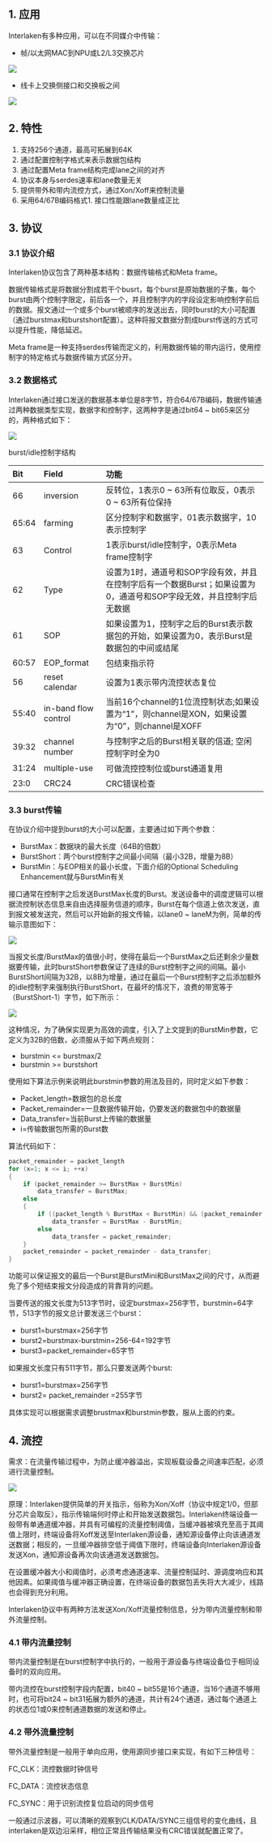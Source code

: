 ## 1. 应用

Interlaken有多种应用，可以在不同媒介中传输：

- 帧/以太网MAC到NPU或L2/L3交换芯片

![](../10281212/images/interlaken应用1.png)

- 线卡上交换侧接口和交换板之间

![](../10281212/images/interlaken应用2.png)

## 2. 特性

1. 支持256个通道，最高可拓展到64K
2. 通过配置控制字格式来表示数据包结构
3. 通过配置Meta frame结构完成lane之间的对齐
4. 协议本身与serdes速率和lane数量无关
5. 提供带外和带内流控方式，通过Xon/Xoff来控制流量
6. 采用64/67B编码格式1. 接口性能跟lane数量成正比

## 3. 协议

### 3.1 协议介绍

Interlaken协议包含了两种基本结构：数据传输格式和Meta frame。

数据传输格式是将数据分割成若干个busrt，每个burst是原始数据的子集，每个burst由两个控制字限定，前后各一个，并且控制字内的字段设定影响控制字前后的数据。报文通过一个或多个burst被顺序的发送出去，同时burst的大小可配置（通过burstmax和burstshort配置）。这种将报文数据分割成burst传送的方式可以提升性能，降低延迟。

Meta frame是一种支持serdes传输而定义的，利用数据传输的带内运行，使用控制字的特定格式与数据传输方式区分开。

### 3.2 数据格式

Interlaken通过接口发送的数据基本单位是8字节，符合64/67B编码，数据传输通过两种数据类型实现，数据字和控制字，这两种字是通过bit64 ~ bit65来区分的，两种格式如下：

![](../10281212/images/interlaken格式.svg)

burst/idle控制字结构

|Bit|Field|功能|
|:----|:----|:----|
|66|inversion|反转位，1表示0 ~ 63所有位取反，0表示0 ~ 63所有位保持|
|65:64|farming|区分控制字和数据字，01表示数据字，10表示控制字|
|63|Control|1表示burst/idle控制字，0表示Meta frame控制字|
|62|Type|设置为1时，通道号和SOP字段有效，并且在控制字后有一个数据Burst；如果设置为0，通道号和SOP字段无效，并且控制字后无数据|
|61|SOP|如果设置为1，控制字之后的Burst表示数据包的开始，如果设置为0，表示Burst是数据包的中间或结尾|
|60:57|EOP_format|包结束指示符|
|56|reset calendar|设置为1表示带内流控状态复位|
|55:40|in-band flow control|当前16个channel的1位流控制状态;如果设置为“1”，则channel是XON，如果设置为“0”，则channel是XOFF|
|39:32|channel number|与控制字之后的Burst相关联的信道; 空闲控制字时全为0|
|31:24|multiple-use|可做流控控制位或burst通道复用|
|23:0|CRC24|CRC错误检查|

### 3.3 burst传输

在协议介绍中提到burst的大小可以配置，主要通过如下两个参数：
- BurstMax：数据块的最大长度（64B的倍数）
- BurstShort：两个burst控制字之间最小间隔（最小32B，增量为8B）
- BurstMin：与EOP相关的最小长度，下面介绍的Optional Scheduling Enhancement就与BurstMin有关

接口通常在控制字之后发送BurstMax长度的Burst。发送设备中的调度逻辑可以根据流控制状态信息来自由选择服务信道的顺序，Burst在每个信道上依次发送，直到报文被发送完，然后可以开始新的报文传输，以lane0 ~ laneM为例，简单的传输示意图如下：

![](../10281212/images/interlaken_lane传输.svg)

当报文长度/BurstMax的值很小时，使得在最后一个BurstMax之后还剩余少量数据要传输，此时burstShort参数保证了连续的Burst控制字之间的间隔。最小BurstShort间隔为32B，以8B为增量，通过在最后一个Burst控制字之后添加额外的idle控制字来强制执行BurstShort，在最坏的情况下，浪费的带宽等于（BurstShort-1）字节，如下所示：

![](../10281212/images/interlakne_burstshot.svg)

这种情况，为了确保实现更为高效的调度，引入了上文提到的BurstMin参数，它定义为32B的倍数，必须服从于如下两点规则：
- burstmin <= burstmax/2
- burstmin >= burstshort

使用如下算法示例来说明此burstmin参数的用法及目的，同时定义如下参数：
- Packet_length=数据包的总长度
- Packet_remainder=一旦数据传输开始，仍要发送的数据包中的数据量
- Data_transfer=当前Burst上传输的数据量
- i=传输数据包所需的Burst数

算法代码如下：
```c
packet_remainder = packet_length
for (x=1; x <= i; ++x)
{
    if (packet_remainder >= BurstMax + BurstMin)
        data_transfer = BurstMax;
    else
    {
        if ((packet_length % BurstMax < BurstMin) && (packet_remainder > BurstMax))
            data_transfer = BurstMax - BurstMin;
        else
            data_transfer = packet_remainder;
    }
    packet_remainder = packet_remainder - data_transfer;
}
```

功能可以保证报文的最后一个Burst是BurstMini和BurstMax之间的尺寸，从而避免了多个短结束报文分段造成的背靠背的问题。

当要传送的报文长度为513字节时，设定burstmax=256字节，burstmin=64字节，513字节的报文总计要发送三个burst：
- burst1=burstmax=256字节
- burst2=burstmax-burstmin=256-64=192字节
- burst3=packet_remainder=65字节

如果报文长度只有511字节，那么只要发送两个burst:
- burst1=burstmax=256字节
- burst2= packet_remainder =255字节

具体实现可以根据需求调整brustmax和burstmin参数，服从上面的约束。

## 4. 流控

需求：在流量传输过程中，为防止缓冲器溢出，实现板载设备之间速率匹配，必须进行流量控制。

![](../10281212/images/流控示意图.svg)

原理：Interlaken提供简单的开关指示，俗称为Xon/Xoff（协议中规定1/0，但部分芯片会取反），指示传输端何时停止和开始发送数据包。Interlaken终端设备一般带有单通道缓冲器，并具有可编程的流量控制阈值，当缓冲器被填充至高于其阈值上限时，终端设备将Xoff发送至Interlaken源设备，通知源设备停止向该通道发送数据；相反的，一旦缓冲器排空低于阈值下限时，终端设备向Interlaken源设备发送Xon，通知源设备再次向该通道发送数据包。

在设置缓冲器大小和阈值时，必须考虑通道速率、流量控制延时、源调度响应和其他因素。如果阈值与缓冲器正确设置，在终端设备的数据包丢失将大大减少，线路也会得到充分利用。

Interlaken协议中有两种方法发送Xon/Xoff流量控制信息，分为带内流量控制和带外流量控制。

### 4.1 带内流量控制

带内流量控制是在burst控制字中执行的，一般用于源设备与终端设备位于相同设备时的双向应用。

带内流控在burst控制字段内配置，bit40 ~ bit55是16个通道，当16个通道不够用时，也可将bit24 ~ bit31拓展为额外的通道，共计有24个通道，通过每个通道上的状态位1或0来控制通道数据的发送和停止。

### 4.2 带外流量控制

带外流量控制是一般用于单向应用，使用源同步接口来实现，有如下三种信号：

FC_CLK：流控数据时钟信号

FC_DATA：流控状态信息

FC_SYNC：用于识别流控复位启动的同步信号

一般通过示波器，可以清晰的观察到CLK/DATA/SYNC三组信号的变化曲线，且interlaken是双边沿采样，相位正常且传输结果没有CRC错误就配置正常了。